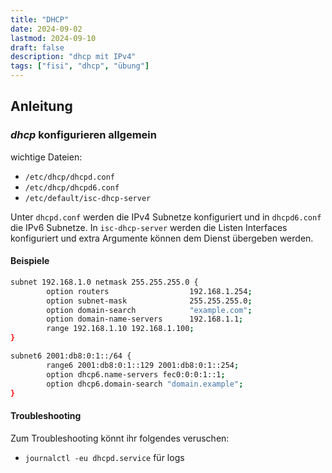 ```yaml
---
title: "DHCP"
date: 2024-09-02
lastmod: 2024-09-10
draft: false
description: "dhcp mit IPv4"
tags: ["fisi", "dhcp", "übung"]
---
```


## Anleitung

### *dhcp* konfigurieren allgemein

wichtige Dateien:
- `/etc/dhcp/dhcpd.conf`
- `/etc/dhcp/dhcpd6.conf`
- `/etc/default/isc-dhcp-server`

Unter `dhcpd.conf` werden die IPv4 Subnetze konfiguriert und in `dhcpd6.conf` die IPv6 Subnetze.
In `isc-dhcp-server` werden die Listen Interfaces konfiguriert und extra Argumente können dem Dienst übergeben werden.

#### Beispiele

```bash
subnet 192.168.1.0 netmask 255.255.255.0 {
        option routers                  192.168.1.254;
        option subnet-mask              255.255.255.0;
        option domain-search            "example.com";
        option domain-name-servers      192.168.1.1;
		range 192.168.1.10 192.168.1.100;
}
```

```bash
subnet6 2001:db8:0:1::/64 {
        range6 2001:db8:0:1::129 2001:db8:0:1::254;
        option dhcp6.name-servers fec0:0:0:1::1;
        option dhcp6.domain-search "domain.example";
}
```

#### Troubleshooting

Zum Troubleshooting könnt ihr folgendes veruschen:
- `journalctl -eu dhcpd.service` für logs

